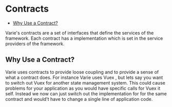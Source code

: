 # Contracts

- [Why Use a Contract?](#why-use-a-contract?)

Varie's contracts are a set of interfaces that define the services of the framework. Each contract has a implementation which is set in the service providers of the framework.

## Why Use a Contract?

Varie uses contracts to provide loose coupling and to provide a sense of what a contract does. For instance Varie uses Vuex , but lets say you want to switch out Vuex for another state management system. This could cause problems for your application as you would have specific calls for Vuex it self. Instead we now can just switch out the implementation for for the same contract and would't have to change a single line of application code.
